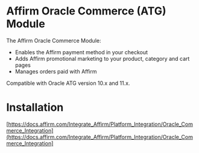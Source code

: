Affirm Oracle Commerce (ATG) Module
============================
The Affirm Oracle Commerce Module:
- Enables the Affirm payment method in your checkout
- Adds Affirm promotional marketing to your product, category and cart pages
- Manages orders paid with Affirm

Compatible with Oracle ATG version 10.x and 11.x.

Installation
============
 [https://docs.affirm.com/Integrate_Affirm/Platform_Integration/Oracle_Commerce_Integration](https://docs.affirm.com/Integrate_Affirm/Platform_Integration/Oracle_Commerce_Integration]



